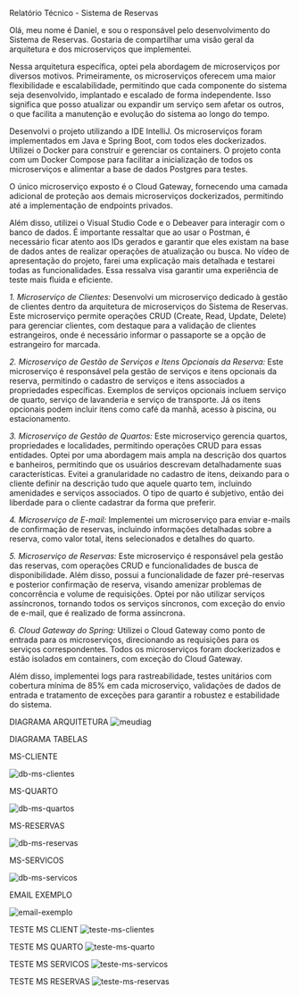 Relatório Técnico - Sistema de Reservas




Olá, meu nome é Daniel, e sou o responsável pelo desenvolvimento do Sistema de Reservas. Gostaria de compartilhar uma visão geral da arquitetura e dos microserviços que implementei.

Nessa arquitetura específica, optei pela abordagem de microserviços por diversos motivos. Primeiramente, os microserviços oferecem uma maior flexibilidade e escalabilidade, permitindo que cada componente do sistema seja desenvolvido, implantado e escalado de forma independente. Isso significa que posso atualizar ou expandir um serviço sem afetar os outros, o que facilita a manutenção e evolução do sistema ao longo do tempo.

Desenvolvi o projeto utilizando a IDE IntelliJ. Os microserviços foram implementados em Java e Spring Boot, com todos eles dockerizados. Utilizei o Docker para construir e gerenciar os containers. O projeto conta com um Docker Compose para facilitar a inicialização de todos os microserviços e alimentar a base de dados Postgres para testes.

O único microserviço exposto é o Cloud Gateway, fornecendo uma camada adicional de proteção aos demais microserviços dockerizados, permitindo até a implementação de endpoints privados.

Além disso, utilizei o Visual Studio Code e o Debeaver para interagir com o banco de dados. É importante ressaltar que ao usar o Postman, é necessário ficar atento aos IDs gerados e garantir que eles existam na base de dados antes de realizar operações de atualização ou busca. No vídeo de apresentação do projeto, farei uma explicação mais detalhada e testarei todas as funcionalidades. Essa ressalva visa garantir uma experiência de teste mais fluida e eficiente.


*1. Microserviço de Clientes:*
Desenvolvi um microserviço dedicado à gestão de clientes dentro da arquitetura de microserviços do Sistema de Reservas. Este microserviço permite operações CRUD (Create, Read, Update, Delete) para gerenciar clientes, com destaque para a validação de clientes estrangeiros, onde é necessário informar o passaporte se a opção de estrangeiro for marcada.

*2. Microserviço de Gestão de Serviços e Itens Opcionais da Reserva:*
Este microserviço é responsável pela gestão de serviços e itens opcionais da reserva, permitindo o cadastro de serviços e itens associados a propriedades específicas. Exemplos de serviços opcionais incluem serviço de quarto, serviço de lavanderia e serviço de transporte. Já os itens opcionais podem incluir itens como café da manhã, acesso à piscina, ou estacionamento.

*3. Microserviço de Gestão de Quartos:*
Este microserviço gerencia quartos, propriedades e localidades, permitindo operações CRUD para essas entidades. Optei por uma abordagem mais ampla na descrição dos quartos e banheiros, permitindo que os usuários descrevam detalhadamente suas características. Evitei a granularidade no cadastro de itens, deixando para o cliente definir na descrição tudo que aquele quarto tem, incluindo amenidades e serviços associados. O tipo de quarto é subjetivo, então dei liberdade para o cliente cadastrar da forma que preferir.

*4. Microserviço de E-mail:*
Implementei um microserviço para enviar e-mails de confirmação de reservas, incluindo informações detalhadas sobre a reserva, como valor total, itens selecionados e detalhes do quarto.

*5. Microserviço de Reservas:*
Este microserviço é responsável pela gestão das reservas, com operações CRUD e funcionalidades de busca de disponibilidade. Além disso, possui a funcionalidade de fazer pré-reservas e posterior confirmação de reserva, visando amenizar problemas de concorrência e volume de requisições. Optei por não utilizar serviços assíncronos, tornando todos os serviços síncronos, com exceção do envio de e-mail, que é realizado de forma assíncrona.

*6. Cloud Gateway do Spring:*
Utilizei o Cloud Gateway como ponto de entrada para os microserviços, direcionando as requisições para os serviços correspondentes. Todos os microserviços foram dockerizados e estão isolados em containers, com exceção do Cloud Gateway.

Além disso, implementei logs para rastreabilidade, testes unitários com cobertura mínima de 85% em cada microserviço, validações de dados de entrada e tratamento de exceções para garantir a robustez e estabilidade do sistema.




DIAGRAMA ARQUITETURA
![meudiag](https://github.com/Daniel-Nascimentt/sistema-de-reservas-fiap/assets/65513073/b083a1ab-f053-45e2-8079-87a7b5707da3)


DIAGRAMA TABELAS

MS-CLIENTE

![db-ms-clientes](https://github.com/Daniel-Nascimentt/sistema-de-reservas-fiap/assets/65513073/bd31ee14-68c5-4904-aeb1-08033b22548e)

MS-QUARTO

![db-ms-quartos](https://github.com/Daniel-Nascimentt/sistema-de-reservas-fiap/assets/65513073/ebffa715-a932-46bb-8674-16037f364bb3)

MS-RESERVAS

![db-ms-reservas](https://github.com/Daniel-Nascimentt/sistema-de-reservas-fiap/assets/65513073/59b14754-cbf0-42d5-afb9-bcc78fd0316a)

MS-SERVICOS

![db-ms-servicos](https://github.com/Daniel-Nascimentt/sistema-de-reservas-fiap/assets/65513073/96470101-314a-48f0-a9c0-29877561e3f2)

EMAIL EXEMPLO

![email-exemplo](https://github.com/Daniel-Nascimentt/sistema-de-reservas-fiap/assets/65513073/acbba258-459d-46f1-912f-93ef2184c532)


TESTE MS CLIENT
![teste-ms-clientes](https://github.com/Daniel-Nascimentt/sistema-de-reservas-fiap/assets/65513073/50e50dff-4e6e-4da7-9474-8bbc759859f5)


TESTE MS QUARTO
![teste-ms-quarto](https://github.com/Daniel-Nascimentt/sistema-de-reservas-fiap/assets/65513073/4513ba75-756b-4dbd-baf0-e6b53da54a58)


TESTE MS SERVICOS
![teste-ms-servicos](https://github.com/Daniel-Nascimentt/sistema-de-reservas-fiap/assets/65513073/6e8fee19-30db-4111-b94f-4d0d54e556f4)


TESTE MS RESERVAS
![teste-ms-reservas](https://github.com/Daniel-Nascimentt/sistema-de-reservas-fiap/assets/65513073/e4426f8d-125c-40f5-8782-83d9431363a2)


